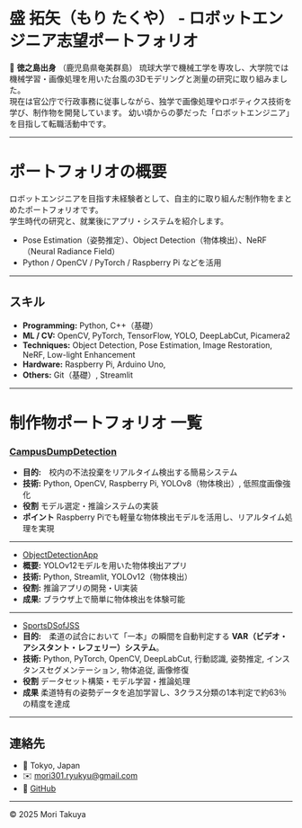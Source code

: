 # 盛 拓矢（もり たくや） - ロボットエンジニア志望ポートフォリオ

🌴 **徳之島出身** （鹿児島県奄美群島）
琉球大学で機械工学を専攻し、大学院では機械学習・画像処理を用いた台風の3Dモデリングと測量の研究に取り組みました。  
現在は官公庁で行政事務に従事しながら、独学で画像処理やロボティクス技術を学び、制作物を開発しています。
幼い頃からの夢だった「ロボットエンジニア」を目指して転職活動中です。  

---

# ポートフォリオの概要
ロボットエンジニアを目指す未経験者として、自主的に取り組んだ制作物をまとめたポートフォリオです。  
学生時代の研究と、就業後にアプリ・システムを紹介します。

- Pose Estimation（姿勢推定）、Object Detection（物体検出）、NeRF（Neural Radiance Field）
- Python / OpenCV / PyTorch / Raspberry Pi などを活用

---

## スキル
- **Programming:** Python, C++（基礎）
- **ML / CV:** OpenCV, PyTorch, TensorFlow, YOLO, DeepLabCut, Picamera2
- **Techniques:** Object Detection, Pose Estimation, Image Restoration, NeRF, Low-light Enhancement
- **Hardware:** Raspberry Pi, Arduino Uno, 
- **Others:** Git（基礎）, Streamlit

---

# 制作物ポートフォリオ 一覧
### [CampusDumpDetection](https://github.com/molly6052/portfolio/tree/c41c3da2d6d242c6309d120489f3fa30410c3ed6/CampusDumpDetection)
- **目的:**　校内の不法投棄をリアルタイム検出する簡易システム
- **技術:** Python, OpenCV, Raspberry Pi, YOLOv8（物体検出）, 低照度画像強化
- **役割** モデル選定・推論システムの実装
- **ポイント** Raspberry Piでも軽量な物体検出モデルを活用し、リアルタイム処理を実現
  
---

- [ObjectDetectionApp](https://github.com/molly6052/portfolio/tree/c41c3da2d6d242c6309d120489f3fa30410c3ed6/ObjectDetectionApp)
- **概要:** YOLOv12モデルを用いた物体検出アプリ
- **技術:** Python, Streamlit, YOLOv12（物体検出）
- **役割:** 推論アプリの開発・UI実装
- **成果:** ブラウザ上で簡単に物体検出を体験可能

---

- [SportsDSofJSS](https://github.com/molly6052/portfolio/tree/c41c3da2d6d242c6309d120489f3fa30410c3ed6/SportsDSofJSS)
- **目的:**　柔道の試合において「一本」の瞬間を自動判定する **VAR（ビデオ・アシスタント・レフェリー）システム**。
- **技術:** Python, PyTorch, OpenCV, DeepLabCut, 行動認識, 姿勢推定, インスタンスセグメンテーション, 物体追従, 画像修復
- **役割** データセット構築・モデル学習・推論処理
- **成果** 柔道特有の姿勢データを追加学習し、3クラス分類の1本判定で約63％の精度を達成

---

## 連絡先
- 📍 Tokyo, Japan  
- ✉️ mori301.ryukyu@gmail.com  
- 🐙 [GitHub](https://github.com/molly6052)

---

© 2025 Mori Takuya
